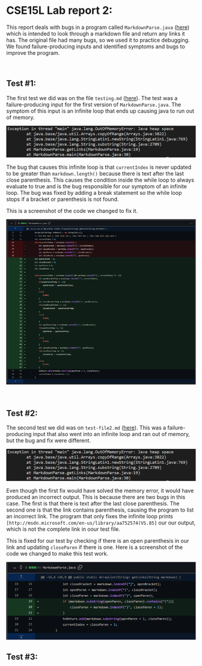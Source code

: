 # CSE15L Lab report 2:

This report deals with bugs in a program called `MarkdownParse.java` ([here](https://github.com/nidhidhamnani/markdown-parser/blob/9cc42a8f0b4f1d6eeb83bab8ba245fa8887fdd5f/MarkdownParse.java)) which is intended to look through a markdown file and return any links it has. The original file had many bugs, so we used it to practice debugging. We found failure-producing inputs and identified symptoms and bugs to improve the program.  

<br>

## Test #1:

The first test we did was on the file `testing.md` ([here](https://github.com/jexu07/markdown-parser/blob/9e89bb194e13f7e2962ecf52329de419f3c8a199/testing.md?plain=1)). The test was a failure-producing input for the first version of `MarkdownParse.java`. The symptom of this input is an infinite loop that ends up causing java to run out of memory.

![infinite loop 1](lab-report-2-resources\first-infinite-loop-error.png)

The bug that causes this infinite loop is that `currentIndex` is never updated to be greater than `markdown.length()` because there is text after the last close parenthesis. This causes the condition inside the while loop to always evaluate to true and is the bug responsible for our symptom of an infinite loop. The bug was fixed by adding a break statement so the while loop stops if a bracket or parenthesis is not found.

This is a screenshot of the code we changed to fix it.

![changedcode](lab-report-2-resources\first-code-change.png)

<br>

## Test #2:

The second test we did was on `test-file2.md` ([here](https://github.com/xicoreyes513/markdown-parser-copy/blob/a4316851b247c69e9c651aa3a8ae55d00c5817fe/test-file2.md?plain=1)). This was a failure-producing input that also went into an infinite loop and ran out of memory, but the bug and fix were different. 

![second infinite loop](lab-report-2-resources\first-infinite-loop-error.png)


Even though the first fix would have solved the memory error, it would have produced an incorrect output. This is because there are two bugs in this case. The first is that there is text after the last close parenthesis. The second one is that the link contains parenthesis, causing the program to list an incorrect link. The program that only fixes the infinite loop prints `[http://msdn.microsoft.com/en-us/library/aa752574(VS.85]` our our output, which is not the complete link in oour test file.

This is fixed for our test by checking if there is an open parenthesis in our link and updating `closeParen` if there is one. Here is a screenshot of the code we changed to make this test work.

![test 2 code change](lab-report-2-resources\second-code-change.png)


## Test #3: